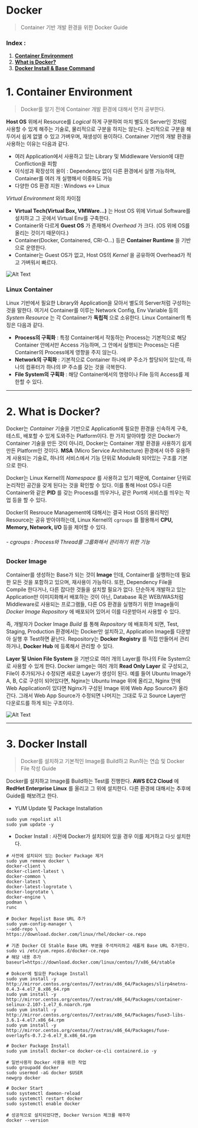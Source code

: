 # Docker
> Container 기반 개발 환경을 위한 Docker Guide

### Index :
1. [__Container Environment__](#container_env)
2. [__What is Docker?__](#what_is_docker)
3. [__Docker Install & Base Command__](#install_docker)

# 1. Container Environment <a name="container_env" />
> Docker를 알기 전에 Container 개발 환경에 대해서 먼저 공부한다.

__Host OS__ 위에서 Resource를 _Logical_ 하게 구분하여 마치 별도의 Server인 것처럼 사용할 수 있게 해주는 기술로, 물리적으로 구분을 하지는 않는다. 논리적으로 구분을 해두어서 쉽게 없앨 수 있고 가벼우며, 재생성이 용이하다. Container 기반의 개발 환경을 사용하는 이유는 다음과 같다.

- 여러 Application에서 사용하고 있는 Library 및 Middleware Version에 대한 Confliction을 피함
- 이식성과 확장성의 용이 : Dependency 없이 다른 환경에서 실행 가능하며, Container를 여러 개 실행해서 이중화도 가능
- 다양한 OS 환경 지원 : Windows <-> Linux

_Virtual Environment_ 와의 차이점

- __Virtual Tech(Virtual Box, VMWare...)__ 는 Host OS 위에 Virtual Software를 설치하고 그 곳에서 Virtual Env를 구축한다.
- Container와 다르게 __Guest OS__ 가 존재해서 _Overhead_ 가 크다. (OS 위에 OS를 올리는 것이기 때문이다.)
- Container(Docker, Containered, CRI-O...) 등은 __Container Runtime__ 을 기반으로 운영한다.
- Container는 Guest OS가 없고, Host OS의 _Kernel_ 을 공유하여 Overhead가 적고 가벼워서 빠르다.

![Alt Text][container_and_virtual]

### Linux Container

Linux 기반에서 필요한 Library와 Application을 모아서 별도의 Server처럼 구성하는 것을 말한다. 여기서 Container를 이루는 Network Config, Env Variable 등의 _System Resource_ 는 각 Contaiiner가 __독립적__ 으로 소유한다. Linux Container의 특징은 다음과 같다.

- __Process의 구획화__ : 특정 Container에서 작동하는 Process는 기본적으로 해당 Container 안에서만 Access 가능하며, 그 안에서 실행되는 Process는 다른 Container의 Process에게 영향을 주지 않는다.
- __Network의 구획화__ : 기본적으로 Container 하나에 IP 주소가 할당되어 있는데, 하나의 컴퓨터가 하나의 IP 주소를 갖는 것을 극복한다.
- __File System의 구획화__ : 해당 Container에서의 명령이나 File 등의 Access를 제한할 수 있다.

----------------------------------------------------

# 2. What is Docker? <a name="what_is_docker" />

Docker는 _Container_ 기술을 기반으로 Application에 필요한 환경을 신속하게 구축, 테스트, 배포할 수 있게 도와주는 Platform이다. 한 가지 알아야할 것은 Docker가 Container 기술을 만든 것이 아니라, Docker는 Container 개발 환경을 사용하기 쉽게 만든 Platform인 것이다. __MSA__ (Micro Service Architecture) 환경에서 아주 유용하게 사용되는 기술로, 하나의 서비스에서 기능 단위로 Module화 되어있는 구조를 기본으로 한다.

Docker는 Linux Kernel의 _Namespace_ 를 사용하고 있기 때문에, Container 단위로 논리적인 공간을 갖게 된다는 것을 확인할 수 있다. 이를 통해 Host OS나 다른 Container와 같은 __PID__ 를 갖는 Process를 띄우거나, 같은 Port에 서비스를 띄우는 작업 등을 할 수 있다.

Docker의 Resrouce Management에 대해서는 결국 Host OS의 물리적인 Resource는 공유 받아야하는데, Linux Kernel의 ```cgroups``` 를 활용해서 __CPU, Memory, Network, I/O__ 등을 제어할 수 있다.

###### - cgroups : Process와 Thread를 그룹화해서 관리하기 위한 기능

### Docker Image

Container를 생성하는 Base가 되는 것이 __Image__ 인데, Container를 실행하는데 필요한 모든 것을 포함하고 있으며, 재사용이 가능하다. 또한, Dependency File을 Compile 한다거나, 다른 잡다한 것들을 설치할 필요가 없다. 단순하게 개발하고 있는 Application만 이미지화해서 배포하는 것이 아닌, Database 혹은 WEB/WAS처럼 Middleware로 사용되는 프로그램들, 다른 OS 환경을 실행하기 위한 Image들이 _Docker Image Repository_ 에 배포되어 있어서 이를 다운받아서 사용할 수 있다.

즉, 개발자가 Docker Image _Build_ 를 통해 _Repository_ 에 배포하게 되면, Test, Staging, Production 환경에서는 Docker만 설치하고, Application Image를 다운받아 실행 후 Test하면 끝난다. Repository는 __Docker Registry__ 를 직접 만들어서 관리하거나, __Docker Hub__ 에 등록해서 관리할 수 있다.

__Layer 및 Union File System__ 을 기반으로 여러 개의 Layer를 하나의 File System으로 사용할 수 있게 한다. Docker iamge는 여러 개의 __Read Only Layer__ 로 구성되고, File이 추가되거나 수정되면 새로운 Layer가 생성이 된다. 예를 들어 Ubuntu Image가 A, B, C로 구성이 되어있다면, Nginx는 Ubuntu Image 위에 올리고, Nginx 안에 Web Application이 있다면 Nginx가 구성된 Image 위에 Web App Source가 올라간다. 그래서 Web App Source가 수정되면 나머지는 그대로 두고 Source Layer만 다운로드를 하게 되는 구조이다.

![Alt Text][docker_layer]

------------------------------------

# 3. Docker Install <a name="install_docker" />
> Docker를 설치하고 기본적인 Image를 Build하고 Run하는 연습 및 Docker File 작성 Guide

Docker를 설치하고 Image를 Build하는 Test를 진행한다. __AWS EC2 Cloud__ 에 __RedHet Enterprise Linux__ 를 올리고 그 위에 설치한다. 다른 환경에 대해서는 추후에 Guide를 해보려고 한다.

- YUM Update 및 Package Installation

```shell
sudo yum repolist all
sudo yum update -y
```

- Docker Install : 사전에 Docker가 설치되어 있을 경우 이를 제거하고 다싯 설치한다.

```shell
# 사전에 설치되어 있는 Docker Package 제거
sudo yum remove docker \
docker-client \
docker-client-latest \
docker-common \
docker-latest \
docker-latest-logrotate \
docker-logrotate \
docker-engine \
podman \
runc

# Docker Repolist Base URL 추가
sudo yum-config-manager \
--add-repo \
https://download.docker.com/linux/rhel/docker-ce.repo

# 기존 Docker CE Stable Base URL 부분을 주석처리하고 새롭게 Base URL 추가한다.
sudo vi /etc/yum.repos.d/docker-ce.repo
# 해당 내용 추가
baseurl=https://download.docker.com/linux/centos/7/x86_64/stable

# Dokcer에 필요한 Package Install
sudo yum install -y http://mirror.centos.org/centos/7/extras/x86_64/Packages/slirp4netns-0.4.3-4.el7_8.x86_64.rpm
sudo yum install -y http://mirror.centos.org/centos/7/extras/x86_64/Packages/container-selinux-2.107-1.el7_6.noarch.rpm
sudo yum install -y http://mirror.centos.org/centos/7/extras/x86_64/Packages/fuse3-libs-3.6.1-4.el7.x86_64.rpm
sudo yum install -y http://mirror.centos.org/centos/7/extras/x86_64/Packages/fuse-overlayfs-0.7.2-6.el7_8.x86_64.rpm

# Docker Package Install
sudo yum install docker-ce docker-ce-cli containerd.io -y

# 일반사용자 Docker 사용을 위한 작업
sudo groupadd docker
sudo usermod -aG docker $USER
newgrp docker

# Docker Start
sudo systemctl daemon-reload
sudo systemctl restart docker
sudo systemctl enable docker

# 성공적으로 설치되었다면, Docker Version 체크를 해주자
docker --version
```

[container_and_virtual]:https://imgur.com/ApjrMir.png
[docker_layer]:https://imgur.com/40RPTyl.png
